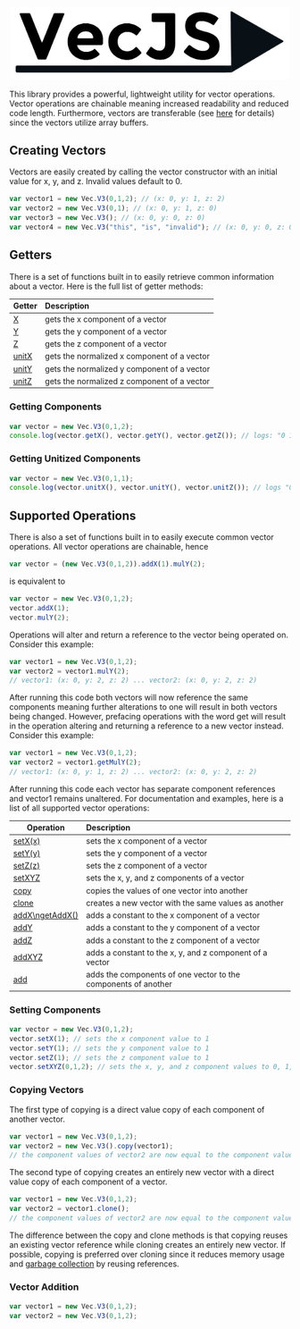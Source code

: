 <p align="center"><img width="500" src="/resources/l1.png"></p>

This library provides a powerful, lightweight utility for vector operations. Vector operations are chainable meaning increased readability and reduced code length. Furthermore, vectors are transferable (see [here](https://developers.google.com/web/updates/2011/12/Transferable-Objects-Lightning-Fast) for details) since the vectors utilize array buffers.

## Creating Vectors
Vectors are easily created by calling the vector constructor with an initial value for x, y, and z. Invalid values default to 0.

```javascript
var vector1 = new Vec.V3(0,1,2); // (x: 0, y: 1, z: 2)
var vector2 = new Vec.V3(0,1); // (x: 0, y: 1, z: 0)
var vector3 = new Vec.V3(); // (x: 0, y: 0, z: 0)
var vector4 = new Vec.V3("this", "is", "invalid"); // (x: 0, y: 0, z: 0)
```

## Getters
There is a set of functions built in to easily retrieve common information about a vector. Here is the full list of getter methods:

| Getter | Description |
| --- | :--- |
| [X](#getting-components) | gets the x component of a vector |
| [Y](#getting-components) | gets the y component of a vector |
| [Z](#getting-components) | gets the z component of a vector |
| [unitX](#getting-unitized-components) | gets the normalized x component of a vector |
| [unitY](#getting-unitized-components) | gets the normalized y component of a vector |
| [unitZ](#getting-unitized-components) | gets the normalized z component of a vector |

### Getting Components
```javascript
var vector = new Vec.V3(0,1,2);
console.log(vector.getX(), vector.getY(), vector.getZ()); // logs: "0 1 2"
```

### Getting Unitized Components
```javascript
var vector = new Vec.V3(0,1,1);
console.log(vector.unitX(), vector.unitY(), vector.unitZ()); // logs "0 1.414 1.414"
```

## Supported Operations
There is also a set of functions built in to easily execute common vector operations. All vector operations are chainable, hence

```javascript
var vector = (new Vec.V3(0,1,2)).addX(1).mulY(2);
```

is equivalent to

```javascript
var vector = new Vec.V3(0,1,2);
vector.addX(1);
vector.mulY(2);
```

Operations will alter and return a reference to the vector being operated on. Consider this example:

```javascript
var vector1 = new Vec.V3(0,1,2);
var vector2 = vector1.mulY(2);
// vector1: (x: 0, y: 2, z: 2) ... vector2: (x: 0, y: 2, z: 2)
```

After running this code both vectors will now reference the same components meaning further alterations to one will result in both vectors being changed. However, prefacing operations with the word get will result in the operation altering and returning a reference to a new vector instead. Consider this example:

```javascript
var vector1 = new Vec.V3(0,1,2);
var vector2 = vector1.getMulY(2);
// vector1: (x: 0, y: 1, z: 2) ... vector2: (x: 0, y: 2, z: 2)
```

After running this code each vector has separate component references and vector1 remains unaltered. For documentation and examples, here is a list of all supported vector operations:

| Operation | Description |
| --- | :--- |
| [setX(x)](#setting-components) | sets the x component of a vector |
| [setY(y)](#setting-components) | sets the y component of a vector |
| [setZ(z)](#setting-components) | sets the z component of a vector |
| [setXYZ](#setting-components) | sets the x, y, and z components of a vector |
| [copy](#copying-vectors) | copies the values of one vector into another |
| [clone](#copying-vectors) | creates a new vector with the same values as another |
| [addX\ngetAddX()](#vector-addition) | adds a constant to the x component of a vector |
| [addY](#vector-addition) | adds a constant to the y component of a vector |
| [addZ](#vector-addition) | adds a constant to the z component of a vector |
| [addXYZ](#vector-addition) | adds a constant to the x, y, and z component of a vector |
| [add](#vector-addition) | adds the components of one vector to the components of another |

### Setting Components
```javascript
var vector = new Vec.V3(0,1,2);
vector.setX(1); // sets the x component value to 1
vector.setY(1); // sets the y component value to 1
vector.setZ(1); // sets the z component value to 1
vector.setXYZ(0,1,2); // sets the x, y, and z component values to 0, 1, and 2 respectfully
```

### Copying Vectors
The first type of copying is a direct value copy of each component of another vector.
```javascript
var vector1 = new Vec.V3(0,1,2);
var vector2 = new Vec.V3().copy(vector1);
// the component values of vector2 are now equal to the component values of vector1
```

The second type of copying creates an entirely new vector with a direct value copy of each component of a vector.
```javascript
var vector1 = new Vec.V3(0,1,2);
var vector2 = vector1.clone();
// the component values of vector2 are now equal to the component values of vector1
```

The difference between the copy and clone methods is that copying reuses an existing vector reference while cloning creates an entirely new vector. If possible, copying is preferred over cloning since it reduces memory usage and [garbage collection](https://javascript.info/garbage-collection) by reusing references.

### Vector Addition
```javascript
var vector1 = new Vec.V3(0,1,2);
var vector2 = new Vec.V3(0,1,2);
```
